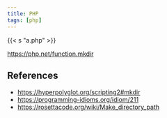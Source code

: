 ```yaml
---
title: PHP
tags: [php]
---
```


{{< s "a.php" >}}

<https://php.net/function.mkdir>

## References

- <https://hyperpolyglot.org/scripting2#mkdir>
- <https://programming-idioms.org/idiom/211>
- <https://rosettacode.org/wiki/Make_directory_path>

